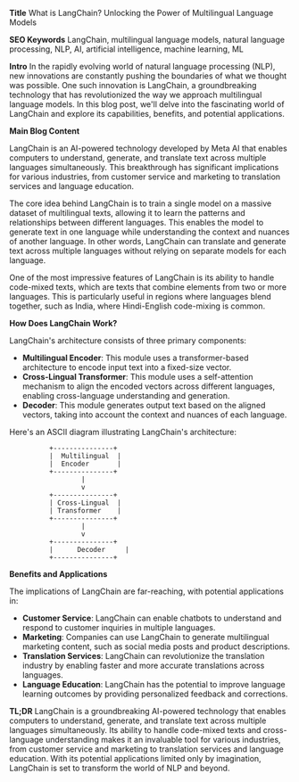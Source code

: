 **Title**
What is LangChain? Unlocking the Power of Multilingual Language Models

**SEO Keywords**
LangChain, multilingual language models, natural language processing, NLP, AI, artificial intelligence, machine learning, ML

**Intro**
In the rapidly evolving world of natural language processing (NLP), new innovations are constantly pushing the boundaries of what we thought was possible. One such innovation is LangChain, a groundbreaking technology that has revolutionized the way we approach multilingual language models. In this blog post, we'll delve into the fascinating world of LangChain and explore its capabilities, benefits, and potential applications.

**Main Blog Content**

LangChain is an AI-powered technology developed by Meta AI that enables computers to understand, generate, and translate text across multiple languages simultaneously. This breakthrough has significant implications for various industries, from customer service and marketing to translation services and language education.

The core idea behind LangChain is to train a single model on a massive dataset of multilingual texts, allowing it to learn the patterns and relationships between different languages. This enables the model to generate text in one language while understanding the context and nuances of another language. In other words, LangChain can translate and generate text across multiple languages without relying on separate models for each language.

One of the most impressive features of LangChain is its ability to handle code-mixed texts, which are texts that combine elements from two or more languages. This is particularly useful in regions where languages blend together, such as India, where Hindi-English code-mixing is common.

**How Does LangChain Work?**

LangChain's architecture consists of three primary components:

* **Multilingual Encoder**: This module uses a transformer-based architecture to encode input text into a fixed-size vector.
* **Cross-Lingual Transformer**: This module uses a self-attention mechanism to align the encoded vectors across different languages, enabling cross-language understanding and generation.
* **Decoder**: This module generates output text based on the aligned vectors, taking into account the context and nuances of each language.

Here's an ASCII diagram illustrating LangChain's architecture:
```
          +---------------+
          |  Multilingual  |
          |  Encoder       |
          +---------------+
                  |
                  v
          +---------------+
          | Cross-Lingual  |
          | Transformer    |
          +---------------+
                  |
                  v
          +---------------+
          |      Decoder     |
          +---------------+
```
**Benefits and Applications**

The implications of LangChain are far-reaching, with potential applications in:

* **Customer Service**: LangChain can enable chatbots to understand and respond to customer inquiries in multiple languages.
* **Marketing**: Companies can use LangChain to generate multilingual marketing content, such as social media posts and product descriptions.
* **Translation Services**: LangChain can revolutionize the translation industry by enabling faster and more accurate translations across languages.
* **Language Education**: LangChain has the potential to improve language learning outcomes by providing personalized feedback and corrections.

**TL;DR**
LangChain is a groundbreaking AI-powered technology that enables computers to understand, generate, and translate text across multiple languages simultaneously. Its ability to handle code-mixed texts and cross-language understanding makes it an invaluable tool for various industries, from customer service and marketing to translation services and language education. With its potential applications limited only by imagination, LangChain is set to transform the world of NLP and beyond.
